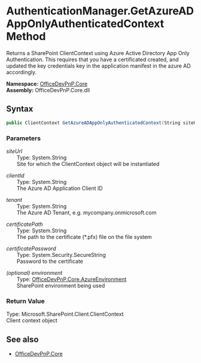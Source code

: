# AuthenticationManager.GetAzureADAppOnlyAuthenticatedContext Method  
Returns a SharePoint ClientContext using Azure Active Directory App Only Authentication. This requires that you have a certificated created, and updated the key credentials key in the application manifest in the azure AD accordingly.  

**Namespace:** [OfficeDevPnP.Core](OfficeDevPnP.Core.md)  
**Assembly:** OfficeDevPnP.Core.dll  
## Syntax
```C#
public ClientContext GetAzureADAppOnlyAuthenticatedContext(String siteUrl, String clientId, String tenant, String certificatePath, SecureString certificatePassword, AzureEnvironment environment)
```
### Parameters
*siteUrl*  
&emsp;&emsp;Type: System.String  
&emsp;&emsp;Site for which the ClientContext object will be instantiated  
  
*clientId*  
&emsp;&emsp;Type: System.String  
&emsp;&emsp;The Azure AD Application Client ID  
  
*tenant*  
&emsp;&emsp;Type: System.String  
&emsp;&emsp;The Azure AD Tenant, e.g. mycompany.onmicrosoft.com  
  
*certificatePath*  
&emsp;&emsp;Type: System.String  
&emsp;&emsp;The path to the certificate (*.pfx) file on the file system  
  
*certificatePassword*  
&emsp;&emsp;Type: System.Security.SecureString  
&emsp;&emsp;Password to the certificate  
  
*(optional) environment*  
&emsp;&emsp;Type: [OfficeDevPnP.Core.AzureEnvironment](OfficeDevPnP.Core.AzureEnvironment.md)  
&emsp;&emsp;SharePoint environment being used  
  
### Return Value
Type: Microsoft.SharePoint.Client.ClientContext  
Client context object

## See also
- [OfficeDevPnP.Core](OfficeDevPnP.Core.md)
